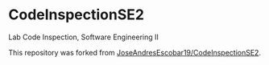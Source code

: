 # CodeInspectionSE2
Lab Code Inspection, Software Engineering II

This repository was forked from [JoseAndresEscobar19/CodeInspectionSE2](https://github.com/luislama/CodeInspectionSE2).